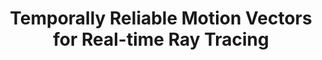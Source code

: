 ---
title: "Temporally Reliable Motion Vectors for Real-time Ray Tracing"
collection: publications
permalink: /publication/2021-2-12-trmv
arthors: "<b>Zheng Zeng<\b>,"
venue: "Computer Graphics Forum (Proceedings of Eurographics 2021)"
# paperurl: 'http://academicpages.github.io/files/paper1.pdf'
# citation: 'Your Name, You. (2009). &quot;Paper Title Number 1.&quot; <i>Journal 1</i>. 1(1).'
header:
  teaser: pub_img_trmv.jpg # 500*500px
---